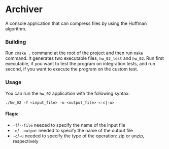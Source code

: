 # Archiver

A console application that can compress files by using the Huffman algorithm.

### Building

Run `cmake .` command at the root of the project and then run `make` command. It generates two executable files, `hw_02_test` and `hw_02`.
Run first executable, if you want to test the program on integration tests, and run second, if you want to execute the program on the custom test.    

### Usage

You can run the `hw_02` application with the following syntax:
```shell
./hw_02 -f <input_file> -o <output_file> <-c|-u>
``` 

#### Flags: 
* `-f`/`--file` needed to specify the name of the input file 
* `-o`/`--output` needed to specify the name of the output file
* `-c`/`-u` needed to specify the type of the operation: zip or unzip, respectively 
